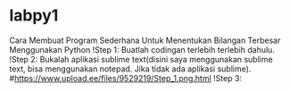 # labpy1
Cara Membuat Program Sederhana Untuk Menentukan Bilangan Terbesar Menggunakan Python
!Step 1:
  Buatlah codingan terlebih terlebih dahulu.
!Step 2:
  Bukalah aplikasi sublime text(disini saya menggunakan sublime text, bisa menggunakan notepad. Jika tidak ada aplikasi sublime).
#https://www.upload.ee/files/9529219/Step_1.png.html
!Step 3:
  
